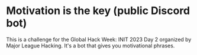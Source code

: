 # Motivation is the key (public Discord bot)
This is a challenge for the Global Hack Week: INIT 2023 Day 2 organized by Major League Hacking. It's a bot that gives you motivational phrases.
